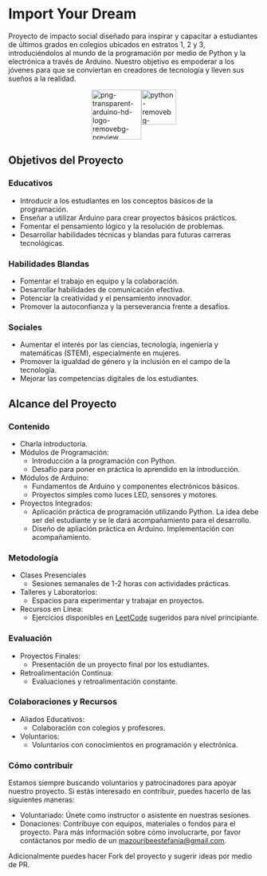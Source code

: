 # Import Your Dream
Proyecto de impacto social diseñado para inspirar y capacitar a estudiantes de últimos grados en colegios ubicados en estratos 1, 2 y 3, introduciéndolos al mundo de la programación por medio de Python y la electrónica a través de Arduino. Nuestro objetivo es empoderar a los jóvenes para que se conviertan en creadores de tecnología y lleven sus sueños a la realidad.
<div style="display: flex; justify-content: center;" width="100%" > 
  <img src="https://i.ibb.co/SsvWfM3/png-transparent-arduino-hd-logo-removebg-preview.png" alt="png-transparent-arduino-hd-logo-removebg-preview" border="0" width="100">
  <img src="https://i.ibb.co/h9PGBqQ/python-removebg-preview.png" alt="python-removebg-preview" border="0"  width="70">
</div>

## Objetivos del Proyecto

### Educativos 
- Introducir a los estudiantes en los conceptos básicos de la programación.
- Enseñar a utilizar Arduino para crear proyectos básicos prácticos.
- Fomentar el pensamiento lógico y la resolución de problemas.
- Desarrollar habilidades técnicas y blandas para futuras carreras tecnológicas.

### Habilidades Blandas
- Fomentar el trabajo en equipo y la colaboración.
- Desarrollar habilidades de comunicación efectiva.
- Potenciar la creatividad y el pensamiento innovador.
- Promover la autoconfianza y la perseverancia frente a desafíos.

### Sociales

- Aumentar el interés por las ciencias, tecnología, ingeniería y matemáticas (STEM), especialmente en mujeres.
- Promover la igualdad de género y la inclusión en el campo de la tecnología.
- Mejorar las competencias digitales de los estudiantes.

## Alcance del Proyecto

### Contenido
- Charla introductoria.
- Módulos de Programación:
  - Introducción a la programación con Python.
  - Desafío para poner en práctica lo aprendido en la introducción.
- Módulos de Arduino:
  - Fundamentos de Arduino y componentes electrónicos básicos.
  - Proyectos simples como luces LED, sensores y motores.
- Proyectos Integrados:
   - Aplicación práctica de programación utilizando Python. La idea debe ser del estudiante y se le dará acompañamiento para el desarrollo.
   - Diseño de apliación práctica en Arduino. Implementación con acompañamiento.

### Metodología
- Clases Presenciales
  - Sesiones semanales de 1-2 horas con actividades prácticas.
- Talleres y Laboratorios:
  - Espacios para experimentar y trabajar en proyectos.
- Recursos en Línea:
  - Ejercicios disponibles en [LeetCode](https://leetcode.com/) sugeridos para nivel principiante.

### Evaluación 
- Proyectos Finales:
  - Presentación de un proyecto final por los estudiantes.
- Retroalimentación Continua:
  - Evaluaciones y retroalimentación constante.

### Colaboraciones y Recursos
- Aliados Educativos:
  - Colaboración con colegios y profesores.
- Voluntarios:
  - Voluntarios con conocimientos en programación y electrónica.

### Cómo contribuir
Estamos siempre buscando voluntarios y patrocinadores para apoyar nuestro proyecto. Si estás interesado en contribuir, puedes hacerlo de las siguientes maneras:

- Voluntariado: Únete como instructor o asistente en nuestras sesiones.
- Donaciones: Contribuye con equipos, materiales o fondos para el proyecto.
Para más información sobre cómo involucrarte, por favor contáctanos por medio de un [mazouribeestefania@gmail.com](mailto:mazouribeestefania@gmail.com?subject=Contribuir%20a%20Import%20Your%20Dream).

Adicionalmente puedes hacer Fork del proyecto y sugerir ideas por medio de PR.
